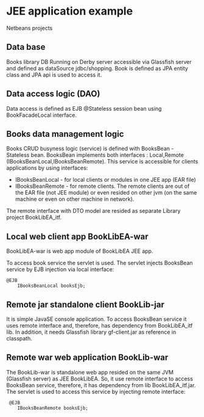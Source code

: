 # JEE application example
Netbeans projects

## Data base
Books library DB Running on Derby server accessible via Glassfish server and defined
as dataSource jdbc/shopping. Book is defined as JPA entity class and JPA api is used
to access it. 

## Data access logic (DAO)
Data access is defined as EJB @Stateless session bean using BookFacadeLocal 
interface.

## Books data management logic
Books CRUD busyness logic (service) is defined with BooksBean - Stateless bean.
BooksBean implements both interfaces : Local,Remote (IBooksBeanLocal,IBooksBeanRemote).
This service is accessible for clients applications by using interfaces:
- IBooksBeanLocal  - for local clients or modules in one JEE app (EAR file)
- IBooksBeanRemote - for remote clients. The remote clients are out of the EAR file
(not JEE module) or even resided on other jvm (on the same machine or even on other machine in network).

The remote interface with DTO model are resided as separate Library project BookLibEA_itf.

## Local web client app BookLibEA-war
BookLibEA-war is web app module of BookLibEA JEE app.

To access book service the servlet is used. The servlet injects BooksBean service
by EJB injection via local interface:
~~~~
@EJB
    IBooksBeanLocal booksEjb;
~~~~

## Remote jar standalone client BookLib-jar
It is simple JavaSE console application. To access BooksBean service it uses remote interface and, therefore, has dependency from BookLibEA_itf lib.
In addition, it needs Glassfish library gf-client.jar as reference in classpath.

## Remote war web application BookLib-war
The BookLib-war is standalone web app resided on the same JVM (Glassfish server)
as JEE BookLibEA. So, it use remote interface to access BooksBean service, therefore,
it has dependency from lib BookLibEA_itf.jar.
The servlet is used to access this service by injecting remote interface:
~~~~
 @EJB
    IBooksBeanRemote booksEjb;
~~~~
